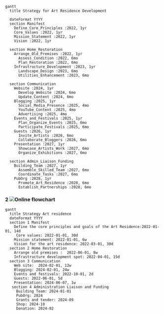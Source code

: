 ```mermaid
gantt
  title Strategy for Art Residence Development

  dateFormat YYYY
  section Manifest
    Define_Core_Principles :2022, 1yr
    Core_Values :2022, 1yr
    Mission_Statement :2022, 1yr
    Vision :2022, 1yr

  section Home_Restoration
    Arrange_Old_Premises :2022, 1yr
      Assess_Condition :2022, 6mo
      Plan_Restoration :2022, 6mo
    Infrastructure_Development :2023, 1yr
      Landscape_Design :2023, 6mo
      Utilities_Enhancement :2023, 6mo

  section Communication
    Website :2024, 1yr
      Develop_Website :2024, 6mo
      Update_Content :2024, 6mo
    Blogging :2025, 1yr
      Social_Media_Presence :2025, 4mo
      YouTube_Content :2025, 4mo
      Advertising :2025, 4mo
    Events_and_Festivals :2025, 1yr
      Plan_Organize_Events :2025, 6mo
      Participate_Festivals :2025, 6mo
    Guests :2026, 1yr
      Invite_Artists :2026, 6mo
      Collaborate_Bloggers :2026, 6mo
    Presentation :2027, 1yr
      Showcase_Artists_Work :2027, 6mo
      Organize_Exhibitions :2027, 6mo

  section Admin_Liaison_Funding
    Building_Team :2027, 1yr
      Assemble_Skilled_Team :2027, 6mo
      Coordinate_Tasks :2027, 6mo
    PubOrg :2028, 1yr
      Promote_Art_Residence :2028, 6mo
      Establish_Partnerships :2028, 6mo
```
### 2  ![Online flowchart](https://mermaid.live/edit#pako:eNp1Uktr4zAQ_iuDzikkTjYtvnXb7uMQKC20FHxRrbF3wJKMNM4SSv97R1IckkODD2H06XtpPlTrDapa9doxNw6AiQeEZw6asT_AbWAIGMmgazGdG5n_8sFqhjf5pVHElsk72GlHHcZMA3CPHTkE_ofQ-oAwBnItjQNG0M5A7_UQwXcZkFSeZpW6WlbV1XIl3wJWG1Po4C6R7PUwYazhHLJeHiE7ijH5iCweLTq-xG3_F9gLZVTnQ9bW5wnnG-tz5jnfH28x2WQv5cig0N2GoF2P4AcjGdFSlIQ1HIm2mejmKP3XdUFHDlPLk6QxuMfBj8kqxNGf_G5K9B8X6nfe2slRe5J-xXeIxFi05E5VrlVZ7Ofg-55cX18cVpt8-LAXyfIO6cFIap1LXS0LsHT6W9rmU98lTLEFj1KasGQ7s4gArsVBSfutcbVQFmWDyMjifaRJo-QlLDaqlr8GOz0N3KjGfQpUT-yfD65VtfSGCzWNaQXvSfdB23mIhuRVdmWX80p_fgG_9uSm)


```mermaid
gantt
  title Strategy Art residence
  dateFormat YYYY
  section 1 Manifest
    Define the core principles and goals of the Art Residence:2022-01-01, 14d
     Core values: 2022-01-01, 30d
    Mission statement: 2022-01-01, 6w
    Vision for the art residence: 2022-03-01, 30d
  section 2 Home Restoration
    Arrange old premises :  2022-06-01, 8w
    Infrastructure development spot: 2022-04-01, 15d
  section 3 Communication
    Web site:  2024-02-01, 12w
    Blogging: 2024-02-01, 24w
    Events and festivals: 2022-10-01, 2d
    Guests: 2022-06-01, 5d
    Presentation: 2024-06-07, 1w
   section 4 Administration Liaison and Funding
     Building Team: 2024-01-01
     PubOrg: 2024
     Grants and tender: 2024-09
     Shop: 2024-10
     Donation: 2024-02
```
